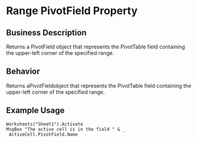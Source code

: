 # Range PivotField Property

## Business Description
Returns a PivotField object that represents the PivotTable field containing the upper-left corner of the specified range.

## Behavior
Returns aPivotFieldobject that represents the PivotTable field containing the upper-left corner of the specified range.

## Example Usage
```vba
Worksheets("Sheet1").Activate 
MsgBox "The active cell is in the field " & _ 
 ActiveCell.PivotField.Name
```